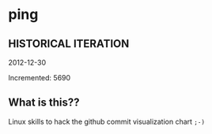 # ping

## HISTORICAL ITERATION
2012-12-30

Incremented: 5690

## What is this?? 
Linux skills to hack the github commit visualization chart `;-)`
